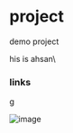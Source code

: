 # project
demo project

his is ahsan\

### links
[g](https://www.google.com/search?q=google&rlz=1C1GCEU_en-GBPK1177PK1177&oq=google&gs_lcrp=EgZjaHJvbWUyBggAEEUYOTIHCAEQABiPAjIHCAIQABiPAtIBCDE3MTBqMGoxqAIAsAIA&sourceid=chrome&ie=UTF-8)

![image]([https://www.google.com/imgres?q=cat&imgurl=https%3A%2F%2Fcdn.omlet.com%2Fimages%2Foriginals%2Fbreed_abyssinian_cat.jpg&imgrefurl=https%3A%2F%2Fwww.omlet.us%2Fguide%2Fcats%2Fwhat-is-a-cat%2F&docid=F6b-ebeE5224NM&tbnid=inI4ptLHPixfPM&vet=12ahUKEwixi_3y1LaPAxWtUqQEHWPeJ1kQM3oECBgQAA..i&w=850&h=567&hcb=2&ved=2ahUKEwixi_3y1LaPAxWtUqQEHWPeJ1kQM3oECBgQAA](https://myoctocat.com/assets/images/base-octocat.svg))
